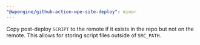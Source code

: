 ```yaml
---
"@wpengine/github-action-wpe-site-deploy": minor
---
```


Copy post-deploy `SCRIPT` to the remote if it exists in the repo but not on the remote. This allows for storing script files outside of `SRC_PATH`.
